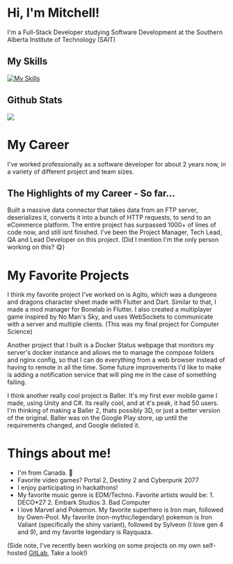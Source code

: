 # Hi, I'm Mitchell!
I'm a Full-Stack Developer studying Software Development at the Southern Alberta Institute of Technology (SAIT)
## My Skills
[![My Skills](https://skillicons.dev/icons?i=js,java,cs,svelte,react,python,netlify,firebase,flutter,dart,dotnet,git,unity,blender,azure,nodejs,bun,android&theme=dark)](https://skillicons.dev)
## Github Stats
![](https://githubreadme-three.vercel.app/api?username=untold-titan&count_private=true&include_all_commits=true&show_icons=true)
# My Career
I've worked professionally as a software developer for about 2 years now, in a variety of different project and team sizes.

## The Highlights of my Career - So far...
Built a massive data connector that takes data from an FTP server, deserializes it, converts it into a bunch of HTTP requests, to send to an eCommerce platform. 
The entire project has surpassed 1000+ of lines of code now, and still isnt finished. I've been the Project Manager, Tech Lead, QA and Lead Developer on this project. (Did I mention I'm the only person working on this? 😋) 

# My Favorite Projects
I think my favorite project I've worked on is Agito, which was a dungeons and dragons character sheet made with Flutter and Dart.
Similar to that, I made a mod manager for Bonelab in Flutter.
I also created a multiplayer game inspired by No Man's Sky, and uses WebSockets to communicate with a server and multiple clients. (This was my final project for Computer Science)

Another project that I built is a Docker Status webpage that monitors my server's docker instance and allows me to manage the compose folders and nginx config, so that I can do everything from a web browser instead of having to remote in all the time.
Some future improvements I'd like to make is adding a notification service that will ping me in the case of something failing. 

I think another really cool project is Baller. It's my first ever mobile game I made, using Unity and C#. Its really cool, and at it's peak, it had 50 users.
I'm thinking of making a Baller 2, thats possibly 3D, or just a better version of the original.
Baller was on the Google Play store, up until the requirements changed, and Google delisted it.

# Things about me!
 - I'm from Canada. 🍁
 - Favorite video games? Portal 2, Destiny 2 and Cyberpunk 2077
 - I enjoy participating in hackathons!
 - My favorite music genre is EDM/Techno. Favorite artists would be: 1. DECO*27 2. Embark Studios 3. Bad Computer
 - I love Marvel and Pokemon. My favorite superhero is Iron man, followed by Gwen-Pool. My favorite (non-mythic/legendary) pokemon is Iron Valiant (specifically the shiny variant), followed by Sylveon (I love gen 4 and 9), and my favorite legendary is Rayquaza.


(Side note, I've recently been working on some projects on my own self-hosted [GitLab](https://gitlab.untoldtitan.org/untold-titan), Take a look!)
<!--
**cataclysm-interactive/Cataclysm-Interactive** is a ✨ _special_ ✨ repository because its `README.md` (this file) appears on your GitHub profile.

Here are some ideas to get you started:

- 🔭 I’m currently working on ...
- 🌱 I’m currently learning ...
- 👯 I’m looking to collaborate on ...
- 🤔 I’m looking for help with ...
- 💬 Ask me about ...
- 📫 How to reach me: ...
- 😄 Pronouns: ...
- ⚡ Fun fact: ...
-->
